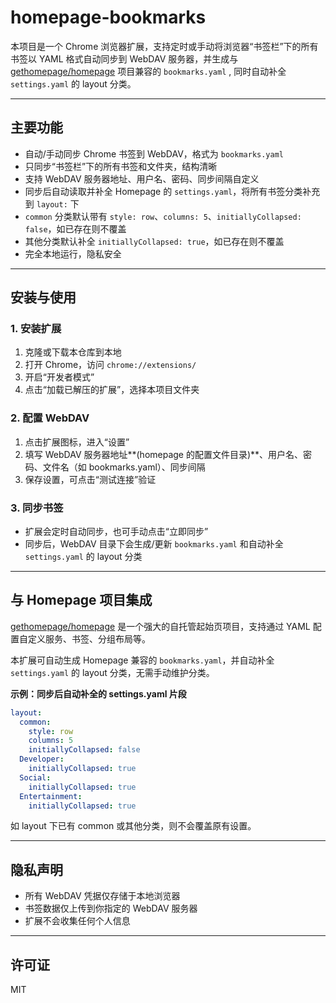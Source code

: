 # homepage-bookmarks

本项目是一个 Chrome 浏览器扩展，支持定时或手动将浏览器“书签栏”下的所有书签以 YAML 格式自动同步到 WebDAV 服务器，并生成与 [gethomepage/homepage](https://github.com/gethomepage/homepage) 项目兼容的 `bookmarks.yaml` , 同时自动补全 `settings.yaml` 的 layout 分类。

---

## 主要功能

- 自动/手动同步 Chrome 书签到 WebDAV，格式为 `bookmarks.yaml`
- 只同步“书签栏”下的所有书签和文件夹，结构清晰
- 支持 WebDAV 服务器地址、用户名、密码、同步间隔自定义
- 同步后自动读取并补全 Homepage 的 `settings.yaml`，将所有书签分类补充到 `layout:` 下
- `common` 分类默认带有 `style: row`、`columns: 5`、`initiallyCollapsed: false`，如已存在则不覆盖
- 其他分类默认补全 `initiallyCollapsed: true`，如已存在则不覆盖
- 完全本地运行，隐私安全

---

## 安装与使用

### 1. 安装扩展

1. 克隆或下载本仓库到本地
2. 打开 Chrome，访问 `chrome://extensions/`
3. 开启“开发者模式”
4. 点击“加载已解压的扩展”，选择本项目文件夹

### 2. 配置 WebDAV

1. 点击扩展图标，进入“设置”
2. 填写 WebDAV 服务器地址**(homepage 的配置文件目录)**、用户名、密码、文件名（如 bookmarks.yaml）、同步间隔
3. 保存设置，可点击“测试连接”验证

### 3. 同步书签

- 扩展会定时自动同步，也可手动点击“立即同步”
- 同步后，WebDAV 目录下会生成/更新 `bookmarks.yaml` 和自动补全 `settings.yaml` 的 layout 分类

---

## 与 Homepage 项目集成

[gethomepage/homepage](https://github.com/gethomepage/homepage) 是一个强大的自托管起始页项目，支持通过 YAML 配置自定义服务、书签、分组布局等。

本扩展可自动生成 Homepage 兼容的 `bookmarks.yaml`，并自动补全 `settings.yaml` 的 layout 分类，无需手动维护分类。

**示例：同步后自动补全的 settings.yaml 片段**

```yaml
layout:
  common:
    style: row
    columns: 5
    initiallyCollapsed: false
  Developer:
    initiallyCollapsed: true
  Social:
    initiallyCollapsed: true
  Entertainment:
    initiallyCollapsed: true
```

如 layout 下已有 common 或其他分类，则不会覆盖原有设置。

---

## 隐私声明

- 所有 WebDAV 凭据仅存储于本地浏览器
- 书签数据仅上传到你指定的 WebDAV 服务器
- 扩展不会收集任何个人信息

---

## 许可证

MIT
